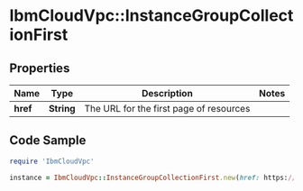 # IbmCloudVpc::InstanceGroupCollectionFirst

## Properties

Name | Type | Description | Notes
------------ | ------------- | ------------- | -------------
**href** | **String** | The URL for the first page of resources | 

## Code Sample

```ruby
require 'IbmCloudVpc'

instance = IbmCloudVpc::InstanceGroupCollectionFirst.new(href: https://us-south.iaas.cloud.ibm.com/v1/instance_groups?limit&#x3D;20)
```


